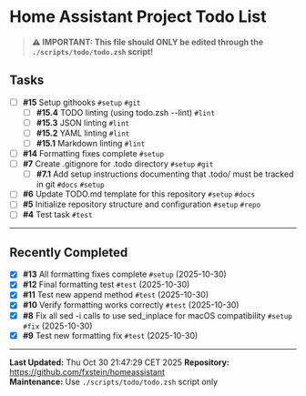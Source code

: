 # Home Assistant Project Todo List

> **⚠️ IMPORTANT: This file should ONLY be edited through the `./scripts/todo/todo.zsh` script!**

## Tasks
- [ ] **#15** Setup githooks `#setup` `#git`
  - [ ] **#15.4** TODO linting (using todo.zsh --lint) `#lint`
  - [ ] **#15.3** JSON linting `#lint`
  - [ ] **#15.2** YAML linting `#lint`
  - [ ] **#15.1** Markdown linting `#lint`
- [ ] **#14** Formatting fixes complete `#setup`
- [ ] **#7** Create .gitignore for .todo directory `#setup` `#git`
  - [ ] **#7.1** Add setup instructions documenting that .todo/ must be tracked in git `#docs` `#setup`
- [ ] **#6** Update TODO.md template for this repository `#setup` `#docs`
- [ ] **#5** Initialize repository structure and configuration `#setup` `#repo`
- [ ] **#4** Test task `#test`
------------------

## Recently Completed
- [x] **#13** All formatting fixes complete `#setup` (2025-10-30)
- [x] **#12** Final formatting test `#test` (2025-10-30)
- [x] **#11** Test new append method `#test` (2025-10-30)
- [x] **#10** Verify formatting works correctly `#test` (2025-10-30)
- [x] **#8** Fix all sed -i calls to use sed_inplace for macOS compatibility `#setup` `#fix` (2025-10-30)
- [x] **#9** Test new formatting fix `#test` (2025-10-30)

---

**Last Updated:** Thu Oct 30 21:47:29 CET 2025
**Repository:** https://github.com/fxstein/homeassistant  
**Maintenance:** Use `./scripts/todo/todo.zsh` script only

